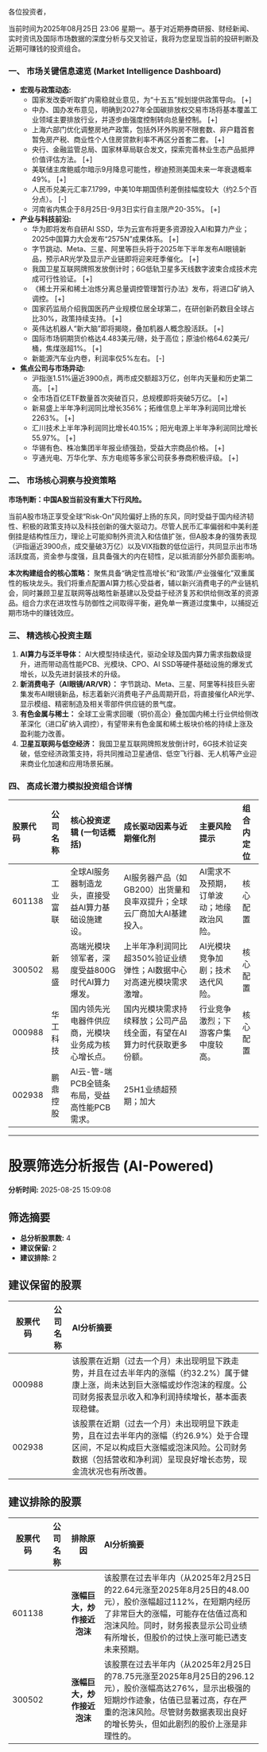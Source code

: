 各位投资者，

当前时间为2025年08月25日 23:06 星期一。基于对近期券商研报、财经新闻、实时资讯及国际市场数据的深度分析与交叉验证，我将为您呈现当前的投研判断及近期可赚钱的投资组合。

### 一、 市场关键信息速览 (Market Intelligence Dashboard)

*   **宏观与政策动态:**
    *   国家发改委听取扩内需稳就业意见，为“十五五”规划提供政策导向。 [+]
    *   中办、国办发布意见，明确到2027年全国碳排放权交易市场将基本覆盖工业领域主要排放行业，并逐步由强度控制转向总量控制。 [+]
    *   上海六部门优化调整房地产政策，包括外环外购房不限套数、非户籍首套暂免房产税、商业性个人住房贷款利率不再区分首套二套。 [+]
    *   央行、金融监管总局、国家林草局联合发文，探索完善林业生态产品抵押价值评估方法。 [+]
    *   美联储主席鲍威尔暗示9月降息可能性，穆迪预测美国未来一年衰退概率49%。 [+]
    *   人民币兑美元汇率7.1799，中美10年期国债利差倒挂幅度较大（约2.5个百分点）。 [-]
    *   河南省内焦企于8月25日-9月3日实行自主限产20-35%。 [+]
*   **产业与科技前沿:**
    *   华为即将发布自研AI SSD，华为云宣布将更多资源投入AI和算力产业；2025中国算力大会发布“2575N”成果体系。 [+]
    *   字节跳动、Meta、三星、阿里等巨头将于2025年下半年发布AI眼镜新品，预示AR光学及显示产业链即将迎来旺季催化。 [+]
    *   我国卫星互联网牌照发放倒计时；6G低轨卫星多天线数字波束合成技术完成可行性验证。 [+]
    *   《稀土开采和稀土冶炼分离总量调控管理暂行办法》发布，将进口矿纳入调控。 [+]
    *   国家药监局介绍我国医药产业规模位居全球第二，在研创新药数目全球占比30%，政策持续支持。 [+]
    *   英伟达机器人“新大脑”即将揭晓，叠加机器人概念股活跃。 [+]
    *   国际市场铜期货价格达4.483美元/磅，处于高位；原油价格64.62美元/桶，焦煤涨超1%。 [+]
    *   新能源汽车业内卷，利润率仅5%左右。 [-]
*   **焦点公司与市场异动:**
    *   沪指涨1.51%逼近3900点，两市成交额超3万亿，创年内天量和历史第二高。 [+]
    *   全市场百亿ETF数量首次突破百只，总规模即将突破5万亿。 [+]
    *   新易盛上半年净利润同比增长356%；拓维信息上半年净利润同比增长2263%。 [+]
    *   汇川技术上半年净利润同比增长40.15%；阳光电源上半年净利润同比增长55.97%。 [+]
    *   华锡有色、株冶集团半年报业绩强劲，受益大宗商品价格。 [+]
    *   亨通光电、万华化学、东方电缆等多家公司获多券商积极评级。 [+]

### 二、 市场核心洞察与投资策略

**市场判断：中国A股当前没有重大下行风险。**

当前A股市场正享受全球“Risk-On”风险偏好上扬的东风，同时受益于国内经济韧性、积极的政策支持以及科技创新的强大驱动力。尽管人民币汇率偏弱和中美利差倒挂是结构性压力，理论上可能抑制外资流入和估值扩张，但A股本身的强势表现（沪指逼近3900点，成交量破3万亿）以及VIX指数的低位运行，共同显示出市场活跃度高，资金参与度强，且具备强大的内在韧性，足以抵消部分外部负面影响。

**本次构建组合的核心策略：** 聚焦具备“确定性高增长”和“政策/产业强催化”双重属性的板块龙头。我们将重点配置AI算力核心受益者，辅以新兴消费电子的产业链机会，同时兼顾卫星互联网等战略性新基建以及受益于经济复苏和供给侧改革的资源品。组合力求在进攻性与防御性之间取得平衡，避免单一赛道过度集中，以捕捉近期市场中的赚钱效应。

### 三、 精选核心投资主题

1.  **AI算力与泛半导体：** AI大模型持续迭代，驱动全球及国内算力需求指数级提升，进而带动高性能PCB、光模块、CPO、AI SSD等硬件基础设施的爆发式增长，以及先进封装技术的升级。
2.  **新消费电子（AI眼镜/AR/VR）：** 字节跳动、Meta、三星、阿里等科技巨头密集发布AI眼镜新品，标志着新兴消费电子产品周期开启，将直接催化AR光学、显示模组、精密制造及相关零部件供应链的景气度。
3.  **有色金属与稀土：** 全球工业需求回暖（铜价高企）叠加国内稀土行业供给侧改革深化（进口矿纳入调控），有望带来有色金属和稀土板块价格的持续上涨及盈利能力改善。
4.  **卫星互联网与低空经济：** 我国卫星互联网牌照发放倒计时，6G技术验证突破，低空经济政策支持，将共同推动卫星通信、低空飞行器、无人机等产业迎来商业化加速和应用场景拓展。

### 四、 高成长潜力模拟投资组合详情

| 股票代码 | 公司名称 | 核心投资逻辑 (一句话概括) | 成长驱动因素与近期催化剂 | 主要风险提示 | 组合内定位 |
| :--- | :--- | :--- | :--- | :--- | :--- |
| 601138 | 工业富联 | 全球AI服务器制造龙头，直接受益AI算力基础设施建设。 | AI服务器产品（如GB200）出货量和良率双提升；全球云厂商加大AI基建投入。 | AI需求不及预期，订单波动；地缘政治风险。 | 核心配置 |
| 300502 | 新易盛 | 高端光模块领军者，深度受益800G时代AI算力爆发。 | 上半年净利润同比超350%验证业绩弹性；AI数据中心对高速光模块需求激增。 | AI光模块竞争加剧；技术迭代风险。 | 核心配置 |
| 000988 | 华工科技 | 国内领先光电器件供应商，光模块业务成为核心增长点。 | 国内光模块需求持续释放；公司产品线全面，有望在AI算力时代获取更多份额。 | 行业竞争激烈；下游客户集中度较高。 | 核心配置 |
| 002938 | 鹏鼎控股 | AI云-管-端PCB全链条布局，受益高性能PCB需求。 | 25H1业绩超预期；加大

---

# 股票筛选分析报告 (AI-Powered)

**分析时间:** 2025-08-25 15:09:08

## 筛选摘要

- **总分析股票数:** 4
- **建议保留:** 2
- **建议排除:** 2

## 建议保留的股票

| 股票代码 | 公司名称 | AI分析摘要 |
|:---:|:---:|:---|
| 000988 |  | 该股票在近期（过去一个月）未出现明显下跌走势，并且在过去半年内的涨幅（约32.2%）属于健康上涨，尚未达到巨大涨幅或炒作泡沫的程度。公司财务报表显示收入和净利润持续增长，基本面表现稳健。 |
| 002938 |  | 该股票在近期（过去一个月）未出现明显下跌走势，且在过去半年内的涨幅（约26.9%）处于合理区间，不足以构成巨大涨幅或泡沫风险。公司财务数据（包括营收和净利润）呈现良好增长态势，现金流状况也有所改善。 |

## 建议排除的股票

| 股票代码 | 公司名称 | 排除原因 | AI分析摘要 |
|:---:|:---:|:---:|:---|
| 601138 |  | **涨幅巨大，炒作接近泡沫** | 该股票在过去半年内（从2025年2月25日的22.64元涨至2025年8月25日的48.00元），股价涨幅超过112%，在短期内经历了非常巨大的涨幅，可能存在估值过高和泡沫风险。同时，财务报表显示公司业绩有所增长，但股价的过快上涨可能已透支未来预期。 |
| 300502 |  | **涨幅巨大，炒作接近泡沫** | 该股票在过去半年内（从2025年2月25日的78.75元涨至2025年8月25日的296.12元），股价涨幅高达276%，显示出极强的短期炒作迹象，估值已显著过高，存在严重的泡沫风险。尽管财务数据表现出良好的增长势头，但如此剧烈的股价上涨是非理性的。 |
